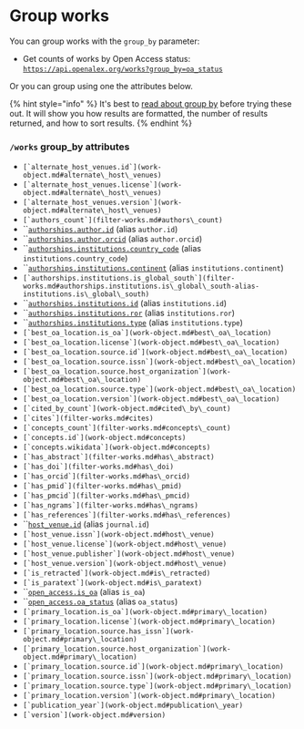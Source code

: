 # Group works

You can group works with the `group_by` parameter:

* Get counts of works by Open Access status:\
  [`https://api.openalex.org/works?group_by=oa_status`](https://api.openalex.org/works?group\_by=oa\_status)

Or you can group using one the attributes below.

{% hint style="info" %}
It's best to [read about group by](../../how-to-use-the-api/get-groups-of-entities.md) before trying these out. It will show you how results are formatted, the number of results returned, and how to sort results.
{% endhint %}

### `/works` group\_by attributes

* ``[`alternate_host_venues.id`](work-object.md#alternate\_host\_venues)``
* ``[`alternate_host_venues.license`](work-object.md#alternate\_host\_venues)``
* ``[`alternate_host_venues.version`](work-object.md#alternate\_host\_venues)``
* ``[`authors_count`](filter-works.md#authors\_count)``
* ``[`authorships.author.id`](work-object.md#author) (alias `author.id`)
* ``[`authorships.author.orcid`](work-object.md#author) (alias `author.orcid`)
* ``[`authorships.institutions.country_code`](work-object.md#institutions) (alias `institutions.country_code`)
* ``[`authorships.institutions.continent`](filter-works.md#authorships.institutions.continent-alias-institutions.continent) (alias `institutions.continent`)
* ``[`authorships.institutions.is_global_south`](filter-works.md#authorships.institutions.is\_global\_south-alias-institutions.is\_global\_south)``
* ``[`authorships.institutions.id`](work-object.md#institutions) (alias `institutions.id`)
* ``[`authorships.institutions.ror`](work-object.md#institutions) (alias `institutions.ror`)
* ``[`authorships.institutions.type`](work-object.md#institutions) (alias `institutions.type`)
* ``[`best_oa_location.is_oa`](work-object.md#best\_oa\_location)``
* ``[`best_oa_location.license`](work-object.md#best\_oa\_location)``
* ``[`best_oa_location.source.id`](work-object.md#best\_oa\_location)``
* ``[`best_oa_location.source.issn`](work-object.md#best\_oa\_location)``
* ``[`best_oa_location.source.host_organization`](work-object.md#best\_oa\_location)``
* ``[`best_oa_location.source.type`](work-object.md#best\_oa\_location)``
* ``[`best_oa_location.version`](work-object.md#best\_oa\_location)``
* ``[`cited_by_count`](work-object.md#cited\_by\_count)``
* ``[`cites`](filter-works.md#cites)``
* ``[`concepts_count`](filter-works.md#concepts\_count)``
* ``[`concepts.id`](work-object.md#concepts)``
* ``[`concepts.wikidata`](work-object.md#concepts)``
* ``[`has_abstract`](filter-works.md#has\_abstract)``
* ``[`has_doi`](filter-works.md#has\_doi)``
* ``[`has_orcid`](filter-works.md#has\_orcid)``
* ``[`has_pmid`](filter-works.md#has\_pmid)``
* ``[`has_pmcid`](filter-works.md#has\_pmcid)``
* ``[`has_ngrams`](filter-works.md#has\_ngrams)``
* ``[`has_references`](filter-works.md#has\_references)``
* ``[`host_venue.id`](work-object.md#host\_venue) (alias `journal.id`)
* ``[`host_venue.issn`](work-object.md#host\_venue)``
* ``[`host_venue.license`](work-object.md#host\_venue)``
* ``[`host_venue.publisher`](work-object.md#host\_venue)``
* ``[`host_venue.version`](work-object.md#host\_venue)``
* ``[`is_retracted`](work-object.md#is\_retracted)``
* ``[`is_paratext`](work-object.md#is\_paratext)``
* ``[`open_access.is_oa`](work-object.md#is\_oa-1) (alias `is_oa`)
* ``[`open_access.oa_status`](work-object.md#oa\_status) (alias `oa_status`)
* ``[`primary_location.is_oa`](work-object.md#primary\_location)``
* ``[`primary_location.license`](work-object.md#primary\_location)``
* ``[`primary_location.source.has_issn`](work-object.md#primary\_location)``
* ``[`primary_location.source.host_organization`](work-object.md#primary\_location)``
* ``[`primary_location.source.id`](work-object.md#primary\_location)``
* ``[`primary_location.source.issn`](work-object.md#primary\_location)``
* ``[`primary_location.source.type`](work-object.md#primary\_location)``
* ``[`primary_location.version`](work-object.md#primary\_location)``
* ``[`publication_year`](work-object.md#publication\_year)``
* ``[`version`](work-object.md#version)``
